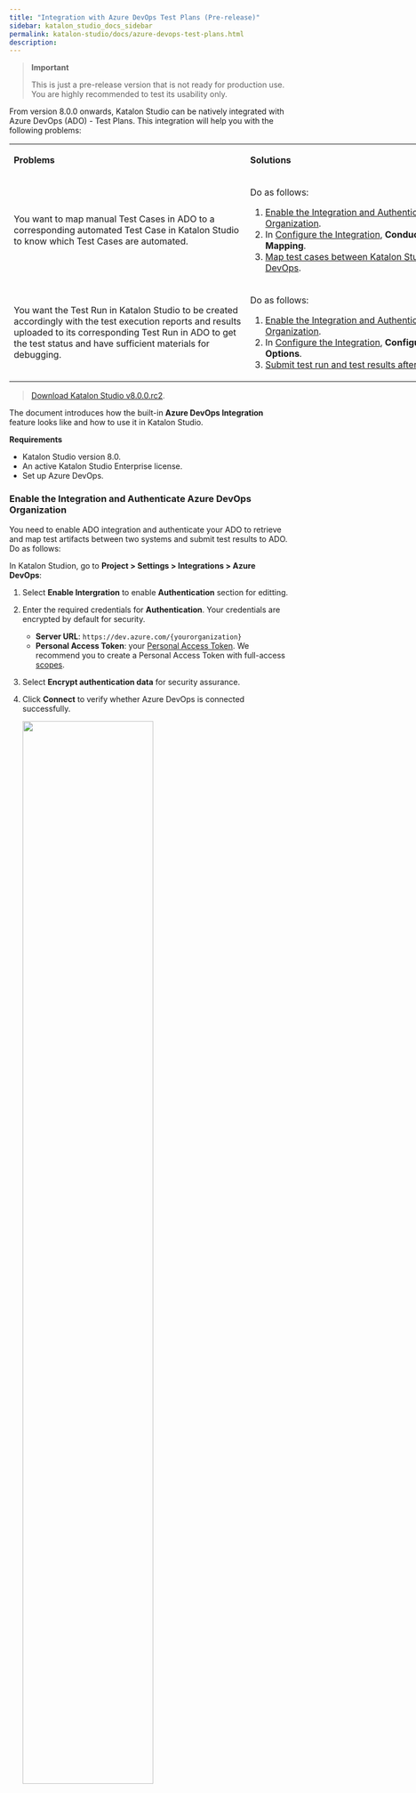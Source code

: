 ```yaml
---
title: "Integration with Azure DevOps Test Plans (Pre-release)"
sidebar: katalon_studio_docs_sidebar
permalink: katalon-studio/docs/azure-devops-test-plans.html
description: 
---
```


> **Important**
>
> This is just a pre-release version that is not ready for production use. You are highly recommended to test its usability only.

From version 8.0.0 onwards, Katalon Studio can be natively integrated with Azure DevOps (ADO) - Test Plans. This integration will help you with the following problems:

<table style="width: 914px;">
	<tbody>
		<tr>
			<td style="width: 417px;">
				<p><strong>Problems</strong></p>
			</td>
			<td style="width: 481px;">
				<p><strong>Solutions</strong></p>
			</td>
		</tr>
		<tr>
			<td style="width: 417px;">
				<p>You want to map manual Test Cases in ADO to a corresponding automated Test Case in Katalon Studio to know which Test Cases are automated.</p>
			</td>
			<td style="width: 481px;">
				<p>Do as follows:</p>
				<ol>
					<li><a href="https://docs.katalon.com/katalon-studio/docs/azure-devops-test-plans.html#enable-the-integration-and-authenticate-azure-devops-organization">Enable the Integration and Authenticate Azure DevOps Organization</a>.</li>
					<li>In <a href="https://docs.katalon.com/katalon-studio/docs/azure-devops-test-plans.html#configure-the-integration">Configure the Integration</a>, <strong>Conduct Test Artifacts Mapping</strong>.</li>
					<li><a href="https://docs.katalon.com/katalon-studio/docs/azure-devops-test-plans.html#map-test-cases-between-katalon-studio-and-azure-devops">Map test cases between Katalon Studio and Azure DevOps</a>.</li>
				</ol>
			</td>
		</tr>
		<tr>
			<td style="width: 417px;">
				<p>You want the Test Run in Katalon Studio to be created accordingly with the test execution reports and results uploaded to its corresponding Test Run in ADO to get the test status and have sufficient materials for debugging.</p>
			</td>
			<td style="width: 481px;">
				<p>Do as follows:</p>
				<ol>
					<li><a href="https://docs.katalon.com/katalon-studio/docs/azure-devops-test-plans.html#enable-the-integration-and-authenticate-azure-devops-organization">Enable the Integration and Authenticate Azure DevOps Organization</a>.</li>
					<li>In <a href="https://docs.katalon.com/katalon-studio/docs/azure-devops-test-plans.html#configure-the-integration">Configure the Integration</a>, <strong>Configure Submission Options</strong>.</li>
					<li><a href="https://docs.katalon.com/katalon-studio/docs/azure-devops-test-plans.html#submit-test-run-and-test-results-after-execution">Submit test run and test results after execution</a>.</li>
				</ol>
			</td>
		</tr>
	</tbody>
</table>

> [Download Katalon Studio v8.0.0.rc2](https://github.com/katalon-studio/katalon-studio/releases/tag/v8.0.0.rc2).

The document introduces how the built-in **Azure DevOps Integration** feature looks like and how to use it in Katalon Studio.

**Requirements**

* Katalon Studio version 8.0.
* An active Katalon Studio Enterprise license.
* Set up Azure DevOps.

### Enable the Integration and Authenticate Azure DevOps Organization

You need to enable ADO integration and authenticate your ADO to retrieve and map test artifacts between two systems and submit test results to ADO. Do as follows:

In Katalon Studion, go to **Project > Settings > Integrations > Azure DevOps**:

1. Select **Enable Intergration** to enable **Authentication** section for editting.

2. Enter the required credentials for **Authentication**. Your credentials are encrypted by default for security.

    - **Server URL**: `https://dev.azure.com/{yourorganization}`
    - **Personal Access Token**: your [Personal Access Token](https://docs.microsoft.com/en-us/azure/devops/organizations/accounts/use-personal-access-tokens-to-authenticate?view=azure-devops&tabs=preview-page). We recommend you to create a Personal Access Token with full-access [scopes](https://docs.microsoft.com/en-us/azure/devops/integrate/get-started/authentication/oauth?view=azure-devops#scopes).

3. Select **Encrypt authentication data** for security assurance.

4. Click **Connect** to verify whether Azure DevOps is connected successfully.

    <img src="https://github.com/katalon-studio/docs-images/raw/master/katalon-studio/docs/azure-devops-intergration/authentication.png" width=70%>

### Configure the Integration

After successfully authenticating with ADO, you can select an ADO project among those you have access to in the drop-down list of **Project**.

To configure the integration, do as follows:

1. Select a Project for submitting the test run.

    - Select a fetched project in the **Project** drop-down list.

    - The **Test Artifacts Mapping** and **Submission Option** fieldsets are expanded automatically. You can customize the settings in each section. 

        > Click **Fetch Project** to fetch the latest projects list.

        <img src="https://github.com/katalon-studio/docs-images/raw/master/katalon-studio/docs/azure-devops-intergration/expand-both.png" width=65%>
        
2. Conduct Test Artifacts Mapping.

    - In the **Execution Status Mapping**, map **Katalon Studio's status** with **Azure DevOps's status** to match the test results in Katalon Studio with the test outcomes in ADO.

        <img src="https://github.com/katalon-studio/docs-images/raw/master/katalon-studio/docs/azure-devops-intergration/status-mapping.png" width=70%>

    - In the **Test Configuration Mapping**, map the **Execution OS/Device** and **Execution Browser/App** configured to run the test in Katalon Studio with the **Test Configurations in Azure DevOps**. 

        <img src="https://github.com/katalon-studio/docs-images/raw/master/katalon-studio/docs/azure-devops-intergration/test-configuration-mapping.png" width=70%>
    
        Depending on **what OS and platform** using to execute the test, Katalon Studio will get the corresponding **Azure Test Configuration** and use it as a filter for its configured test points for the test run submission.

        You can also **Add** or **Remove** item(s) to customize the settings.

        > **What is Test Configuration?**
        >
        > **A Test Configuration is a combination of configuration variable values**. Your configuration variables could be, for example, operating system, browser, CPU type, database. A configuration might be "Windows 8 + 32-bit CPU" or "Windows 10 + 64-bit CPU." [Learn more](https://docs.microsoft.com/en-us/azure/devops/test/test-different-configurations?view=azure-devops)

        > **What is Test Point?**
        > 
        > **A test point is a unique combination of a test case, test suite, configuration, and tester**. Test cases by themselves are not executable. When you add a test case to a test suite, test point(s) are generated. [Learn more](https://docs.microsoft.com/en-us/azure/devops/test/new-test-plans-page?view=azure-devops#execute-tab)

3. Configure Submission Options.

    - Select a fetched test plan in the drop-down list, the test run is submitted to ADO automatically.

        > Click **Fetch Test Plans** to fetch the latest test plans list.

    - If you want to submit test results for ADO test case ID when there are multiple test points returned, select **Send test results when ...** to enable test run details for editing > enter the required **Test Run Name**.

    - Decide when and what to submit test results.

        <img src="https://github.com/katalon-studio/docs-images/raw/master/katalon-studio/docs/azure-devops-intergration/submission-options.png" width=65%>

4. Click **Apply and Close** to save your settings.

### Map test cases between Katalon Studio and Azure DevOps 

**In Katalon Studio:**

1. Double-click on a Test Case to open the test case view.
2. Select **Integrations** tab > specify the Test Cases ID(s) of ADO (to map to more than one ID, separate them by a comma).
3. Click **Verify** to check whether the test case id exists in ADO for mapping the test case(s) > **Save**.

    <img src="https://github.com/katalon-studio/docs-images/raw/master/katalon-studio/docs/azure-devops-intergration/map-ks-test-case-with-ado.png" width=60%>

### Submit test run and test results after execution

> Ensure that you have already taken the stated steps.

When the execution finishes, the test run is created, and test results are uploaded automatically to ADO in the format specified as below:

<img src="https://github.com/katalon-studio/docs-images/raw/master/katalon-studio/docs/azure-devops-intergration/result-on-ado.png" width=70%>

### Dynamically changing test run’s information in CLI

You can change the test plan ID, test run name, and build number of a test run by using the following command-line.

**Requirements**

* An active Katalon Runtime Engine license.
* Katalon Runtime Engine v8.0.

<table data-number-column="false" data-layout="default" data-autosize="false" data-pm-slice="1 1 []">
	<tbody>
		<tr>
			<th data-colwidth="254">
				<p>Katalonc Command-line Option</p>
			</th>
			<th data-colwidth="253">
				<p>Description</p>
			</th>
			<th data-colwidth="253">
				<p>Mandatory?</p>
			</th>
		</tr>
		<tr>
			<td data-colwidth="254">
				<p>-adoPlanId=&lt;testplan id&gt;</p>
			</td>
			<td data-colwidth="253">
				<p>Id of the test plan used for submitting test run(s).</p>
			</td>
			<td data-colwidth="253">
				<p>N</p>
			</td>
		</tr>
		<tr>
			<td data-colwidth="254">
				<p>-adoTestRunName="text"</p>
			</td>
			<td data-colwidth="253">
				<p>Create test run(s) on ADO with the specified name.</p>
			</td>
			<td data-colwidth="253">
				<p>N</p>
			</td>
		</tr>
		<tr>
			<td data-colwidth="254">
				<p>--info -adoBuildNumber="text"</p>
			</td>
			<td data-colwidth="253">
				<p>Pass the build number to Test Run properties on ADO.</p>
			</td>
			<td data-colwidth="253">
				<p>N</p>
			</td>
		</tr>
	</tbody>
</table>

### Known issues

* Both macOS and Windows builds:
   * [Katalon Studio] Moving Katalon Test Cases integrated with ADO to another folder causes the association to be lost. 
   * [Katalon Runtime Engine] Using `-adoPlanId` with **invalid** value causes the execution to stop.
   * Test Results submission is not applicable to a SKIPPED test case.
* macOS build only:
   * You can only set up this integration **ONCE** since there is an issue with switching the project and test plan later.
  
### Troubleshoot common issues

<table>
    <thead>
        <tr>
            <th>Error</th>
            <th>Solution</th>
        </tr>
    </thead>
    <tbody>
        <tr>
            <td>Cannot create Test Results for Azure DevOps Test Case ID= due to multiple Test Points returned.</td>
            <td>Please check Test Points with Id = ; or allow sending Test Results anyway in Project Settings.</td>
        </tr>
    </tbody>
</table>
